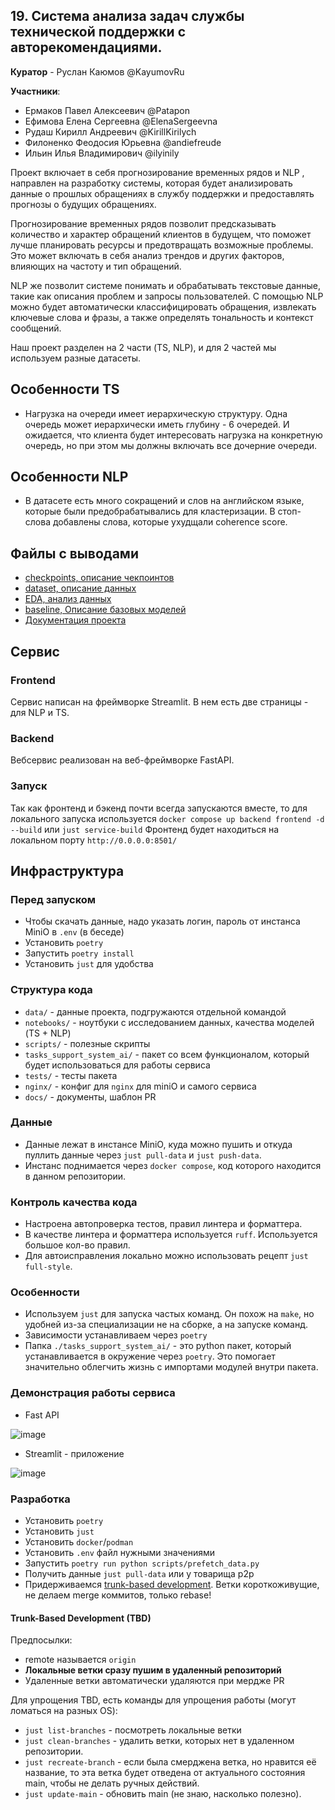 ## 19. Система анализа задач службы технической поддержки с авторекомендациями.

**Куратор** - Руслан Каюмов @KayumovRu

**Участники**:
- Ермаков Павел Алексеевич @Patapon
- Ефимова Елена Сергеевна @ElenaSergeevna
- Рудаш Кирилл Андреевич @KirillKirilych
- Филоненко Феодосия Юрьевна @andiefreude
- Ильин Илья Владимирович @ilyinily

Проект включает в себя прогнозирование временных рядов и NLP , направлен на разработку системы, которая будет анализировать данные о прошлых обращениях в службу поддержки и предоставлять прогнозы о будущих обращениях.

Прогнозирование временных рядов позволит предсказывать количество и характер обращений клиентов в будущем, что поможет лучше планировать ресурсы и предотвращать возможные проблемы. Это может включать в себя анализ трендов и других факторов, влияющих на частоту и тип обращений.

NLP же позволит системе понимать и обрабатывать текстовые данные, такие как описания проблем и запросы пользователей. С помощью NLP можно будет автоматически классифицировать обращения, извлекать ключевые слова и фразы, а также определять тональность и контекст сообщений.

Наш проект разделен на 2 части (TS, NLP), и для 2 частей мы используем разные датасеты.

## Особенности TS

- Нагрузка на очереди имеет иерархическую структуру. Одна очередь может иерархически иметь глубину - 6 очередей. И ожидается, что клиента будет интересовать нагрузка на конкретную очередь, но при этом мы должны включать все дочерние очереди.

## Особенности NLP

- В датасете есть много сокращений и слов на английском языке, которые были предобрабатывались для кластеризации. В стоп-слова добавлены слова, которые ухудщали coherence score.

## Файлы с выводами

- [checkpoints, описание чекпоинтов](./docs/checkpoints.md)
- [dataset, описание данных](./docs/dataset.md)
- [EDA, анализ данных](./docs/EDA.md)
- [baseline, Описание базовых моделей](./docs/BASELINE.md)
- [Документация проекта](./docs/report.pdf)

## Сервис

### Frontend

Сервис написан на фреймворке Streamlit. В нем есть две страницы - для NLP и TS.

###  Backend

Вебсервис реализован на веб-фреймворке FastAPI.

### Запуск

Так как фронтенд и бэкенд почти всегда запускаются вместе, то для локального запуска используется `docker compose up backend frontend -d --build` или `just service-build`
Фронтенд будет находиться на локальном порту `http://0.0.0.0:8501/`

## Инфраструктура

### Перед запуском

- Чтобы скачать данные, надо указать логин, пароль от инстанса MiniO в `.env` (в беседе)
- Установить `poetry`
- Запустить `poetry install`
- Установить `just` для удобства

### Структура кода

- `data/` - данные проекта, подгружаются отдельной командой
- `notebooks/` - ноутбуки с исследованием данных, качества моделей (TS + NLP)
- `scripts/` - полезные скрипты
- `tasks_support_system_ai/` - пакет со всем функционалом, который будет использоваться для работы сервиса
- `tests/` - тесты пакета
- `nginx/` - конфиг для `nginx` для miniO и самого сервиса
- `docs/` - документы, шаблон PR

### Данные

- Данные лежат в инстансе MiniO, куда можно пушить и откуда пуллить данные через `just pull-data` и `just push-data`.
- Инстанс поднимается через `docker compose`, код которого находится в данном репозитории.

### Контроль качества кода

- Настроена автопроверка тестов, правил линтера и форматтера.
- В качестве линтера и форматтера используется `ruff`. Используется большое кол-во правил.
- Для автоисправления локально можно использовать рецепт `just full-style`.

### Особенности

- Используем `just` для запуска частых команд. Он похож на `make`, но удобней из-за специализации не на сборке, а на запуске команд.
- Зависимости устанавливаем через `poetry`
- Папка `./tasks_support_system_ai/` - это python пакет, который устанавливается в окружение через `poetry`. Это помогает значительно облегчить жизнь с импортами модулей внутри пакета.

### Демонстрация работы сервиса

- Fast API

![image](https://github.com/user-attachments/assets/44dda48b-44a4-4b8f-99ad-e8a5002904bf)

- Streamlit - приложение

![image](https://github.com/user-attachments/assets/864bef1b-6d9b-4456-80c2-4c82dd72bdb7)

### Разработка

- Установить `poetry`
- Установить `just`
- Установить `docker`/`podman`
- Установить `.env` файл нужными значениями
- Запустить `poetry run python scripts/prefetch_data.py`
- Получить данные `just pull-data` или у товарища p2p
- Придерживаемся [trunk-based development](https://trunkbaseddevelopment.com/). Ветки короткоживущие, не делаем merge коммитов, только rebase!

#### Trunk-Based Development (TBD)

Предпосылки:
- remote называется `origin`
- **Локальные ветки сразу пушим в удаленный репозиторий**
- Удаленные ветки автоматически удаляются при мердже PR

Для упрощения TBD, есть команды для упрощения работы (могут ломаться на разных OS):

- `just list-branches` - посмотреть локальные ветки
- `just clean-branches` - удалить ветки, которых нет в удаленном репозитории.
- `just recreate-branch` - если была смерджена ветка, но нравится её название, то эта ветка будет отведена от актуального состояния main, чтобы не делать ручных действий.
- `just update-main` - обновить main (не знаю, насколько полезно).
